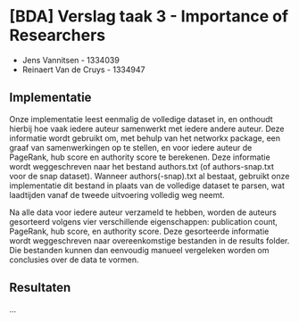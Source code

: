 # [BDA] Verslag taak 3 - Importance of Researchers

- Jens Vannitsen - 1334039
- Reinaert Van de Cruys - 1334947


## Implementatie

Onze implementatie leest eenmalig de volledige dataset in, en onthoudt hierbij
hoe vaak iedere auteur samenwerkt met iedere andere auteur. Deze informatie
wordt gebruikt om, met behulp van het networkx package, een graaf van
samenwerkingen op te stellen, en voor iedere auteur de PageRank, hub score en
authority score te berekenen. Deze informatie wordt weggeschreven naar het
bestand authors.txt (of authors-snap.txt voor de snap dataset). Wanneer
authors(-snap).txt al bestaat, gebruikt onze implementatie dit bestand in plaats
van de volledige dataset te parsen, wat laadtijden vanaf de tweede uitvoering
volledig weg neemt.

Na alle data voor iedere auteur verzameld te hebben, worden de auteurs
gesorteerd volgens vier verschillende eigenschappen: publication count, PageRank,
hub score, en authority score. Deze gesorteerde informatie wordt weggeschreven
naar overeenkomstige bestanden in de results folder. Die bestanden kunnen dan
eenvoudig manueel vergeleken worden om conclusies over de data te vormen.


## Resultaten

...
